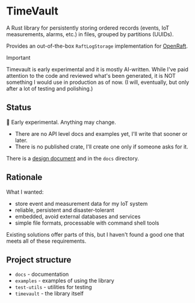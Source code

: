 # TimeVault

A Rust library for persistently storing ordered records (events, IoT measurements, alarms, etc.) in
files, grouped by partitions (UUIDs).

Provides an out-of-the-box `RaftLogStorage` implementation for [OpenRaft](https://github.com/databendlabs/openraft).

> [!IMPORTANT]
> 
> Timevault is early experimental and it is mostly AI-written. 
> While I've paid attention to the code and reviewed what's been generated,
> it is NOT something I would use in production as of now. (I will, eventually,
> but only after a lot of testing and polishing.)
> 

## Status

🚧 Early experimental. Anything may change.

- There are no API level docs and examples yet, I'll write that sooner or later.
- There is no published crate, I'll create one only if someone asks for it.

There is a [design document](./doc/design.md) and in the `docs` directory.

## Rationale

What I wanted:

- store event and measurement data for my IoT system
- reliable, persistent and disaster-tolerant
- embedded, avoid external databases and services
- simple file formats, processable with command shell tools

Existing solutions offer parts of this, but I haven't found a good one that
meets all of these requirements.

## Project structure

- `docs` - documentation
- `examples` - examples of using the library
- `test-utils` - utilities for testing
- `timevault` - the library itself